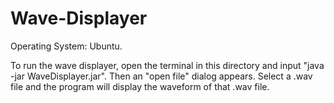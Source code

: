 # Wave-Displayer
Operating System: Ubuntu.

To run the wave displayer, open the terminal in this directory and input "java -jar WaveDisplayer.jar". Then an "open file" dialog appears. Select a .wav file and the program will display the waveform of that .wav file.
